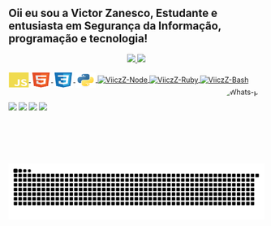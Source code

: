 ## Oii eu sou a Victor Zanesco, Estudante e entusiasta em Segurança da Informação, programação e tecnologia!
<div align="center">
  <a href="https://github.com/ViiczZanes">
  <img height="180em" src="https://github-readme-stats.vercel.app/api?username=ViiczZanes&show_icons=true&theme=tokyonight&include_all_commits=true&count_private=true"/>
  <img height="180em" src="https://github-readme-stats.vercel.app/api/top-langs/?username=ViiczZanes&layout=compact&langs_count=7&theme=tokyonight"/>
</div>
<div style="display: inline_block"><br>
  <img align="center" alt="ViiczZ-Js" height="30" width="40" src="https://raw.githubusercontent.com/devicons/devicon/master/icons/javascript/javascript-plain.svg">
  <img align="center" alt="ViiczZ-HTML" height="30" width="40" src="https://raw.githubusercontent.com/devicons/devicon/master/icons/html5/html5-original.svg">
  <img align="center" alt="ViiczZ-CSS" height="30" width="40" src="https://raw.githubusercontent.com/devicons/devicon/master/icons/css3/css3-original.svg">
  <img align="center" alt="ViiczZ-Python" height="30" width="40" src="https://raw.githubusercontent.com/devicons/devicon/master/icons/python/python-original.svg">
  <img align="center" alt="ViiczZ-Node" height="30" width="40" src="https://cdn.jsdelivr.net/gh/devicons/devicon/icons/nodejs/nodejs-original.svg" />
  <img align="center" alt="ViiczZ-Ruby" height="30" width="40" src="https://cdn.jsdelivr.net/gh/devicons/devicon/icons/ruby/ruby-original-wordmark.svg" />
  <img align="center" alt="ViiczZ-Bash" height="30" width="40" src="https://cdn.jsdelivr.net/gh/devicons/devicon/icons/bash/bash-original.svg" />



  <img align="right" alt="Whats-pic" height="150" style="border-radius:50px;" src="https://media.discordapp.net/attachments/813235286808199261/902708749297389578/QRCode_Facil.png?width=480&height=480">
</div>
  
  ##
 
<div>
  <a href="https://t.me/ViiczZanes" target="_blank"><img src="https://img.shields.io/badge/-Telegram-%230077B5?style=for-the-badge&logo=telegram&logoColor=white"
        target="_blank"></a>
  <a href="https://instagram.com/viiczanes" target="_blank"><img src="https://img.shields.io/badge/-Instagram-%23E4405F?style=for-the-badge&logo=instagram&logoColor=white"
        target="_blank"></a>
  <a href="mailto:vic02moro@gmail.com"><img src="https://img.shields.io/badge/-Gmail-%23333?style=for-the-badge&logo=gmail&logoColor=white"
        target="_blank"></a>
  <a href="https://www.linkedin.com/in/victor-zanesco-moro-a01182208/" target="_blank"><img src="https://img.shields.io/badge/-LinkedIn-%230077B5?style=for-the-badge&logo=linkedin&logoColor=white"
        target="_blank"></a>
 
  ![Snake animation](https://github.com/ViiczZanes/ViiczZanes/blob/output/github-contribution-grid-snake.svg)
</div>
  

